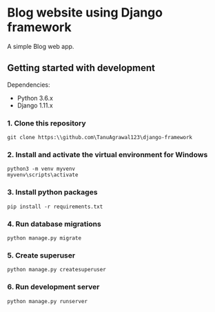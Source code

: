 # Blog website using Django framework
A simple Blog web app.
## Getting started with development
Dependencies:

- Python 3.6.x
- Django 1.11.x

### 1. Clone this repository 
```commandline
git clone https:\\github.com\TanuAgrawal123\django-framework
```

### 2. Install and activate the virtual environment for Windows 
```commandline
python3 -m venv myvenv
myvenv\scripts\activate
```

### 3. Install python packages
```commandline
pip install -r requirements.txt
```

### 4. Run database migrations
```commandline
python manage.py migrate
```

### 5. Create superuser
```commandline
python manage.py createsuperuser
```

### 6. Run development server 
```commandline
python manage.py runserver
```